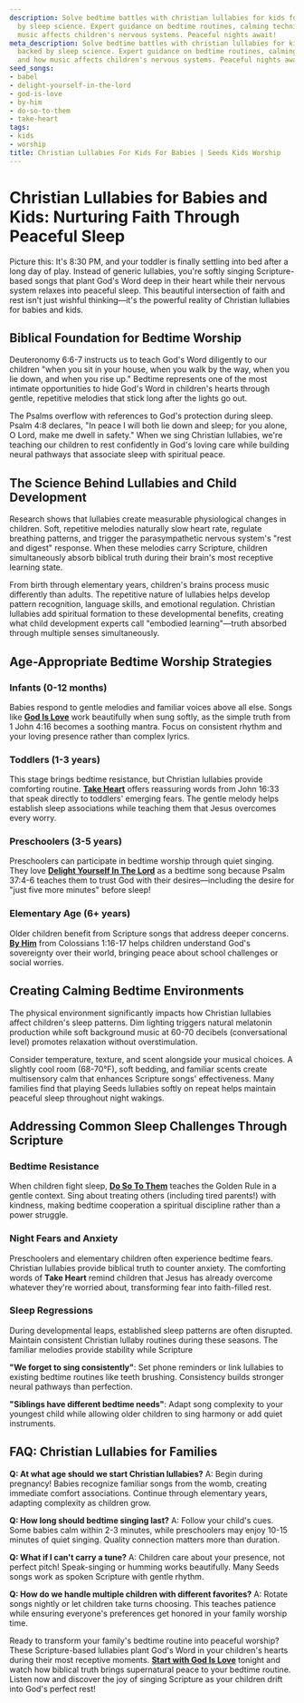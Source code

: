 ```yaml
---
description: Solve bedtime battles with christian lullabies for kids for babies backed
  by sleep science. Expert guidance on bedtime routines, calming techniques, and how
  music affects children's nervous systems. Peaceful nights await!
meta_description: Solve bedtime battles with christian lullabies for kids for babies
  backed by sleep science. Expert guidance on bedtime routines, calming techniques,
  and how music affects children's nervous systems. Peaceful nights await!
seed_songs:
- babel
- delight-yourself-in-the-lord
- god-is-love
- by-him
- do-so-to-them
- take-heart
tags:
- kids
- worship
title: Christian Lullabies For Kids For Babies | Seeds Kids Worship
---
```

# Christian Lullabies for Babies and Kids: Nurturing Faith Through Peaceful Sleep

Picture this: It's 8:30 PM, and your toddler is finally settling into bed after a long day of play. Instead of generic lullabies, you're softly singing Scripture-based songs that plant God's Word deep in their heart while their nervous system relaxes into peaceful sleep. This beautiful intersection of faith and rest isn't just wishful thinking—it's the powerful reality of Christian lullabies for babies and kids.

## Biblical Foundation for Bedtime Worship

Deuteronomy 6:6-7 instructs us to teach God's Word diligently to our children "when you sit in your house, when you walk by the way, when you lie down, and when you rise up." Bedtime represents one of the most intimate opportunities to hide God's Word in children's hearts through gentle, repetitive melodies that stick long after the lights go out.

The Psalms overflow with references to God's protection during sleep. Psalm 4:8 declares, "In peace I will both lie down and sleep; for you alone, O Lord, make me dwell in safety." When we sing Christian lullabies, we're teaching our children to rest confidently in God's loving care while building neural pathways that associate sleep with spiritual peace.

## The Science Behind Lullabies and Child Development

Research shows that lullabies create measurable physiological changes in children. Soft, repetitive melodies naturally slow heart rate, regulate breathing patterns, and trigger the parasympathetic nervous system's "rest and digest" response. When these melodies carry Scripture, children simultaneously absorb biblical truth during their brain's most receptive learning state.

From birth through elementary years, children's brains process music differently than adults. The repetitive nature of lullabies helps develop pattern recognition, language skills, and emotional regulation. Christian lullabies add spiritual formation to these developmental benefits, creating what child development experts call "embodied learning"—truth absorbed through multiple senses simultaneously.

## Age-Appropriate Bedtime Worship Strategies

### Infants (0-12 months)
Babies respond to gentle melodies and familiar voices above all else. Songs like **[God Is Love](https://seedskidsworship.com/product/god-is-love-1-john-416/)** work beautifully when sung softly, as the simple truth from 1 John 4:16 becomes a soothing mantra. Focus on consistent rhythm and your loving presence rather than complex lyrics.

### Toddlers (1-3 years)
This stage brings bedtime resistance, but Christian lullabies provide comforting routine. **[Take Heart](https://seedskidsworship.com/product/take-heart-john-1633-2/)** offers reassuring words from John 16:33 that speak directly to toddlers' emerging fears. The gentle melody helps establish sleep associations while teaching them that Jesus overcomes every worry.

### Preschoolers (3-5 years)
Preschoolers can participate in bedtime worship through quiet singing. They love **[Delight Yourself In The Lord](https://seedskidsworship.com/product/seeds-of-purpose-vol-4/)** as a bedtime song because Psalm 37:4-6 teaches them to trust God with their desires—including the desire for "just five more minutes" before sleep!

### Elementary Age (6+ years)
Older children benefit from Scripture songs that address deeper concerns. **[By Him](https://seedskidsworship.com/product/by-him-colossians-116-17-2/)** from Colossians 1:16-17 helps children understand God's sovereignty over their world, bringing peace about school challenges or social worries.

## Creating Calming Bedtime Environments

The physical environment significantly impacts how Christian lullabies affect children's sleep patterns. Dim lighting triggers natural melatonin production while soft background music at 60-70 decibels (conversational level) promotes relaxation without overstimulation.

Consider temperature, texture, and scent alongside your musical choices. A slightly cool room (68-70°F), soft bedding, and familiar scents create multisensory calm that enhances Scripture songs' effectiveness. Many families find that playing Seeds lullabies softly on repeat helps maintain peaceful sleep throughout night wakings.

## Addressing Common Sleep Challenges Through Scripture

### Bedtime Resistance
When children fight sleep, **[Do So To Them](https://seedskidsworship.com/product/do-so-to-them-luke-631/)** teaches the Golden Rule in a gentle context. Sing about treating others (including tired parents!) with kindness, making bedtime cooperation a spiritual discipline rather than a power struggle.

### Night Fears and Anxiety
Preschoolers and elementary children often experience bedtime fears. Christian lullabies provide biblical truth to counter anxiety. The comforting words of **Take Heart** remind children that Jesus has already overcome whatever they're worried about, transforming fear into faith-filled rest.

### Sleep Regressions
During developmental leaps, established sleep patterns are often disrupted. Maintain consistent Christian lullaby routines during these seasons. The familiar melodies provide stability while Scripture

**"We forget to sing consistently"**: Set phone reminders or link lullabies to existing bedtime routines like teeth brushing. Consistency builds stronger neural pathways than perfection.

**"Siblings have different bedtime needs"**: Adapt song complexity to your youngest child while allowing older children to sing harmony or add quiet instruments.

## FAQ: Christian Lullabies for Families

**Q: At what age should we start Christian lullabies?**
A: Begin during pregnancy! Babies recognize familiar songs from the womb, creating immediate comfort associations. Continue through elementary years, adapting complexity as children grow.

**Q: How long should bedtime singing last?**
A: Follow your child's cues. Some babies calm within 2-3 minutes, while preschoolers may enjoy 10-15 minutes of quiet singing. Quality connection matters more than duration.

**Q: What if I can't carry a tune?**
A: Children care about your presence, not perfect pitch! Speak-singing or humming works beautifully. Many Seeds songs work as spoken Scripture with gentle rhythm.

**Q: How do we handle multiple children with different favorites?**
A: Rotate songs nightly or let children take turns choosing. This teaches patience while ensuring everyone's preferences get honored in your family worship time.

Ready to transform your family's bedtime routine into peaceful worship? These Scripture-based lullabies plant God's Word in your children's hearts during their most receptive moments. **[Start with God Is Love](https://seedskidsworship.com/product/god-is-love-1-john-416/)** tonight and watch how biblical truth brings supernatural peace to your bedtime routine. Listen now and discover the joy of singing Scripture as your children drift into God's perfect rest!

<script type="application/ld+json">
{
  "@context": "https://schema.org",
  "@type": "Article",
  "headline": "Christian Lullabies For Kids For Babies",
  "author": {
    "@type": "Organization",
    "name": "Seeds Kids Worship"
  },
  "publisher": {
    "@type": "Organization",
    "name": "Seeds Kids Worship",
    "logo": {
      "@type": "ImageObject",
      "url": "https://seedskidsworship.com/logo.png"
    }
  },
  "datePublished": "2025-09-04T10:03:16.856785",
  "dateModified": "2025-09-04T10:03:16.856806",
  "description": "Solve bedtime battles with Christian lullabies for kids for babies backed by sleep science. Expert guidance on bedtime routines, calming techniques, and how music",
  "mainEntityOfPage": {
    "@type": "WebPage",
    "@id": "https://seedskidsworship.com/activities/christian-lullabies-for-kids-for-babies/"
  }
}
</script>

<script type="application/ld+json">
{
  "@context": "https://schema.org",
  "@type": "Product",
  "name": "Babel",
  "description": "Story-telling song about the Tower of Babel and God's response to human pride",
  "url": "https://seedskidsworship.com/product/i-am-with-you/",
  "brand": {
    "@type": "Brand",
    "name": "Seeds Kids Worship"
  },
  "category": "Children's Christian Music",
  "album": "I Am With You"
}
</script>

<script type="application/ld+json">
{
  "@context": "https://schema.org",
  "@type": "Product",
  "name": "Delight Yourself In The Lord",
  "description": "Scripture-based worship song from Psalm 37:4-6 teaching children to delight in the Lord and commit their way to Him. Designed for children's ministry and family worship helping kids memorize God's Word through engaging music and worship.",
  "url": "https://seedskidsworship.com/product/seeds-of-purpose-vol-4/",
  "brand": {
    "@type": "Brand",
    "name": "Seeds Kids Worship"
  },
  "category": "Children's Christian Music",
  "album": "Seeds of Purpose"
}
</script>

<script type="application/ld+json">
{
  "@context": "https://schema.org",
  "@type": "Product",
  "name": "God Is Love",
  "description": "Scripture song declaring that God is love and encouraging children to trust His perfect love.",
  "url": "https://seedskidsworship.com/product/god-is-love-1-john-416/",
  "brand": {
    "@type": "Brand",
    "name": "Seeds Kids Worship"
  },
  "category": "Children's Christian Music",
  "album": "The Character of God"
}
</script>

<script type="application/ld+json">
{
